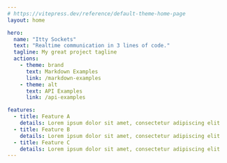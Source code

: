 ```yaml
---
# https://vitepress.dev/reference/default-theme-home-page
layout: home

hero:
  name: "Itty Sockets"
  text: "Realtime communication in 3 lines of code."
  tagline: My great project tagline
  actions:
    - theme: brand
      text: Markdown Examples
      link: /markdown-examples
    - theme: alt
      text: API Examples
      link: /api-examples

features:
  - title: Feature A
    details: Lorem ipsum dolor sit amet, consectetur adipiscing elit
  - title: Feature B
    details: Lorem ipsum dolor sit amet, consectetur adipiscing elit
  - title: Feature C
    details: Lorem ipsum dolor sit amet, consectetur adipiscing elit
---
```


